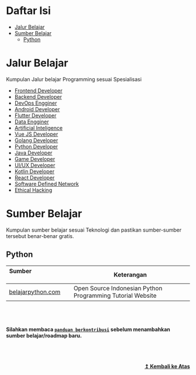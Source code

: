 # Daftar Isi

- [Jalur Belajar](#jalur-belajar)
- [Sumber Belajar](#sumber-belajar)
    - [Python](#python)

# Jalur Belajar 
Kumpulan Jalur belajar Programming sesuai Spesialisasi

* [Frontend Developer](https://roadmap.sh/roadmaps/frontend.png)
* [Backend Developer](https://roadmap.sh/roadmaps/backend.png)
* [DevOps Engginer](https://roadmap.sh/roadmaps/devops.png)
* [Android Developer](https://roadmap.sh/roadmaps/android/roadmap.svg)
* [Flutter Developer](https://raw.githubusercontent.com/olexale/flutter_roadmap/master/images/FlutterRoadmap.png)
* [Data Engginer](https://raw.githubusercontent.com/datastacktv/data-engineer-roadmap/master/img/roadmap.png)
* [Artificial Inteligence](https://github.com/AMAI-GmbH/AI-Expert-Roadmap)
* [Vue JS Developer](https://raw.githubusercontent.com/flaviocopes/vue-developer-roadmap/master/roadmap.svg)
* [Golang Developer](https://raw.githubusercontent.com/Alikhll/golang-developer-roadmap/master/golang-developer-roadmap.png)
* [Python Developer](https://dev.to/hb/python-developer-roadmap-in-2021-2bmo)
* [Java Developer](https://1.bp.blogspot.com/-FjTBcYLAALY/YAl9MCwww6I/AAAAAAAAl1E/r2gQ1GjM7xcgHb7DE9M_QNwI5BqgsTNDACLcBGAsYHQ/w1200-h630-p-k-no-nu/2021%2BJava%2BDeveloper%2BRoadMap.png)
* [Game Developer](https://i.pinimg.com/originals/92/95/ad/9295ad5082e8cac36a92c8b85f076ecc.png)
* [UI/UX Developer](https://miro.medium.com/max/2000/1*vpVL0yls-GmNlxB4RwNUqQ.png)
* [Kotlin Developer](https://kotlinlang.org/docs/images/roadmap-board.png)
* [React Developer](https://roadmap.sh/roadmaps/react.png)
* [Software Defined Network](https://github.com/zufardhiyaulhaq/sdn-study-roadmap)
* [Ethical Hacking](https://github.com/sundowndev/hacker-roadmap)


# Sumber Belajar
Kumpulan sumber belajar sesuai Teknologi dan pastikan sumber-sumber tersebut benar-benar gratis.

## **Python**

| **Sumber**&nbsp; &nbsp; &nbsp; &nbsp; &nbsp; &nbsp; &nbsp; &nbsp; &nbsp; &nbsp; &nbsp; &nbsp; &nbsp; &nbsp; | **Keterangan**                                                        |
| -------------------------------------------------------------------------------------------------------- | ------------------------------------------------------------------ |
| [belajarpython.com](https://uidesigndaily.com/)                                                            | Open Source Indonesian Python Programming Tutorial Website                                 |

 

<br><br>
#### Silahkan membaca [`panduan berkontribusi`](./contributing.md) sebelum menambahkan sumber belajar/roadmap baru.           

<br><br>
<div align="right">
    <b><a href="#daftar-isi">↥ Kembali ke Atas</a></b>
</div>


